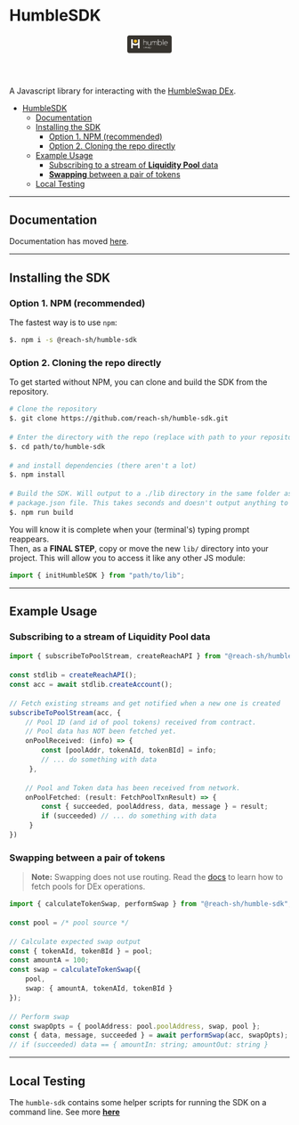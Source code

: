 # HumbleSDK 

<header>
  <img src="./logo-white.svg" width="80" height="auto">
</header>

A Javascript library for interacting with the [HumbleSwap DEx](https://app.humble.sh).

- [HumbleSDK](#humblesdk)
  - [Documentation](#documentation)
  - [Installing the SDK](#installing-the-sdk)
    - [Option 1. NPM (recommended)](#option-1-npm-recommended)
    - [Option 2. Cloning the repo directly](#option-2-cloning-the-repo-directly)
  - [Example Usage](#example-usage)
    - [Subscribing to a stream of **Liquidity Pool** data](#subscribing-to-a-stream-of-liquidity-pool-data)
    - [**Swapping** between a pair of tokens](#swapping-between-a-pair-of-tokens)
  - [Local Testing](#local-testing)

---
## Documentation
Documentation has moved [here](https://reach-sh.github.io/humble-sdk/).

--- 

## Installing the SDK
### Option 1. NPM (recommended)
The fastest way is to use `npm`:
```bash
$. npm i -s @reach-sh/humble-sdk
```

### Option 2. Cloning the repo directly
To get started without NPM, you can clone and build the SDK from the repository. 
```bash
# Clone the repository 
$. git clone https://github.com/reach-sh/humble-sdk.git

# Enter the directory with the repo (replace with path to your repository clone)
$. cd path/to/humble-sdk 

# and install dependencies (there aren't a lot)
$. npm install

# Build the SDK. Will output to a ./lib directory in the same folder as the 
# package.json file. This takes seconds and doesn't output anything to your terminal.
$. npm run build
``` 
You will know it is complete when your (terminal's) typing prompt reappears.\
Then, as a **FINAL STEP**, copy or move the new `lib/` directory into your project. This will allow you to access it like any other JS module:

```typescript
import { initHumbleSDK } from "path/to/lib";
```

---

## Example Usage

### Subscribing to a stream of **Liquidity Pool** data
```typescript
import { subscribeToPoolStream, createReachAPI } from "@reach-sh/humble-sdk";

const stdlib = createReachAPI();
const acc = await stdlib.createAccount();

// Fetch existing streams and get notified when a new one is created
subscribeToPoolStream(acc, {
    // Pool ID (and id of pool tokens) received from contract.
    // Pool data has NOT been fetched yet.
    onPoolReceived: (info) => { 
        const [poolAddr, tokenAId, tokenBId] = info;
        // ... do something with data
     },

    // Pool and Token data has been received from network. 
    onPoolFetched: (result: FetchPoolTxnResult) => { 
        const { succeeded, poolAddress, data, message } = result;
        if (succeeded) // ... do something with data
     }
})
```


### **Swapping** between a pair of tokens
> **Note:** Swapping does not use routing. Read the [docs](https://reach-sh.github.io/humble-sdk/) to learn how to fetch pools for DEx operations.
```typescript
import { calculateTokenSwap, performSwap } from "@reach-sh/humble-sdk";

const pool = /* pool source */

// Calculate expected swap output
const { tokenAId, tokenBId } = pool;
const amountA = 100;
const swap = calculateTokenSwap({ 
    pool, 
    swap: { amountA, tokenAId, tokenBId } 
});

// Perform swap
const swapOpts = { poolAddress: pool.poolAddress, swap, pool };
const { data, message, succeeded } = await performSwap(acc, swapOpts);
// if (succeeded) data == { amountIn: string; amountOut: string }
```

--- 

## Local Testing
The `humble-sdk` contains some helper scripts for running the SDK on a command line. See more [**here**](./cli/README.md)
